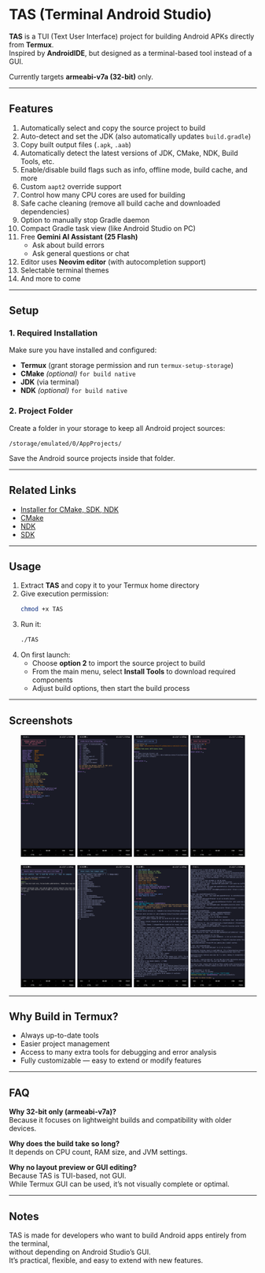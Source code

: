# TAS (Terminal Android Studio)

**TAS** is a TUI (Text User Interface) project for building Android APKs directly from **Termux**.  
Inspired by **AndroidIDE**, but designed as a terminal-based tool instead of a GUI.

Currently targets **armeabi-v7a (32-bit)** only.

---

## Features

1. Automatically select and copy the source project to build  
2. Auto-detect and set the JDK (also automatically updates `build.gradle`)  
3. Copy built output files (`.apk`, `.aab`)  
4. Automatically detect the latest versions of JDK, CMake, NDK, Build Tools, etc.  
5. Enable/disable build flags such as info, offline mode, build cache, and more  
6. Custom `aapt2` override support  
7. Control how many CPU cores are used for building  
8. Safe cache cleaning (remove all build cache and downloaded dependencies)  
9. Option to manually stop Gradle daemon  
10. Compact Gradle task view (like Android Studio on PC)  
11. Free **Gemini AI Assistant (25 Flash)**  
    - Ask about build errors  
    - Ask general questions or chat  
12. Editor uses **Neovim editor** (with autocompletion support)  
13. Selectable terminal themes  
14. And more to come

---

## Setup

### 1. Required Installation

Make sure you have installed and configured:

- **Termux** (grant storage permission and run `termux-setup-storage`)
- **CMake** *(optional)* `for build native`
- **JDK** (via terminal)
- **NDK** *(optional)*  `for build native`

### 2. Project Folder

Create a folder in your storage to keep all Android project sources:

```
/storage/emulated/0/AppProjects/
```

Save the Android source projects inside that folder.

---

## Related Links

- [Installer for CMake, SDK, NDK](https://github.com/shantoze/ALONE)  
- [CMake](https://github.com/shantoze/CFA)  
- [NDK](https://github.com/HomuHomu833/android-ndk-custom)  
- [SDK](https://github.com/HomuHomu833/android-sdk-custom)

---

## Usage

1. Extract **TAS** and copy it to your Termux home directory  
2. Give execution permission:
   ```bash
   chmod +x TAS
   ```
3. Run it:
   ```bash
   ./TAS
   ```
4. On first launch:
   - Choose **option 2** to import the source project to build  
   - From the main menu, select **Install Tools** to download required components  
   - Adjust build options, then start the build process

---

## Screenshots
<p align="center">
  <img src="ss/0.png" width="22%" />
  <img src="ss/1.png" width="22%" />
  <img src="ss/2.png" width="22%" />
  <img src="ss/3.png" width="22%" />
</p>
<p align="center">
  <img src="ss/4.png" width="22%" />
  <img src="ss/5.png" width="22%" />
  <img src="ss/6.png" width="22%" />
  <img src="ss/7.png" width="22%" />
</p>

---

## Why Build in Termux?

- Always up-to-date tools  
- Easier project management  
- Access to many extra tools for debugging and error analysis  
- Fully customizable — easy to extend or modify features  

---

## FAQ

**Why 32-bit only (armeabi-v7a)?**  
Because it focuses on lightweight builds and compatibility with older devices.  

**Why does the build take so long?**  
It depends on CPU count, RAM size, and JVM settings.  

**Why no layout preview or GUI editing?**  
Because TAS is TUI-based, not GUI.  
While Termux GUI can be used, it’s not visually complete or optimal.

---

## Notes

TAS is made for developers who want to build Android apps entirely from the terminal,  
without depending on Android Studio’s GUI.  
It’s practical, flexible, and easy to extend with new features.
